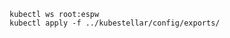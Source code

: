 <!--kubestellar-scheduler-exports-start-->
```shell
kubectl ws root:espw
kubectl apply -f ../kubestellar/config/exports/
```
<!--kubestellar-scheduler-exports-end-->
